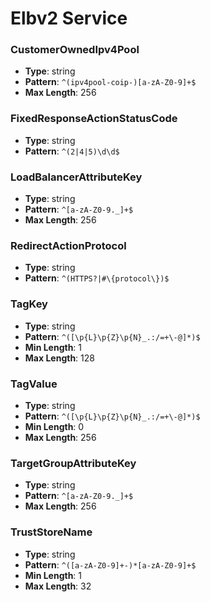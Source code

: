 # Elbv2 Service

### CustomerOwnedIpv4Pool
- **Type**: string
- **Pattern**: `^(ipv4pool-coip-)[a-zA-Z0-9]+$`
- **Max Length**: 256

### FixedResponseActionStatusCode
- **Type**: string
- **Pattern**: `^(2|4|5)\d\d$`

### LoadBalancerAttributeKey
- **Type**: string
- **Pattern**: `^[a-zA-Z0-9._]+$`
- **Max Length**: 256

### RedirectActionProtocol
- **Type**: string
- **Pattern**: `^(HTTPS?|#\{protocol\})$`

### TagKey
- **Type**: string
- **Pattern**: `^([\p{L}\p{Z}\p{N}_.:/=+\-@]*)$`
- **Min Length**: 1
- **Max Length**: 128

### TagValue
- **Type**: string
- **Pattern**: `^([\p{L}\p{Z}\p{N}_.:/=+\-@]*)$`
- **Min Length**: 0
- **Max Length**: 256

### TargetGroupAttributeKey
- **Type**: string
- **Pattern**: `^[a-zA-Z0-9._]+$`
- **Max Length**: 256

### TrustStoreName
- **Type**: string
- **Pattern**: `^([a-zA-Z0-9]+-)*[a-zA-Z0-9]+$`
- **Min Length**: 1
- **Max Length**: 32

